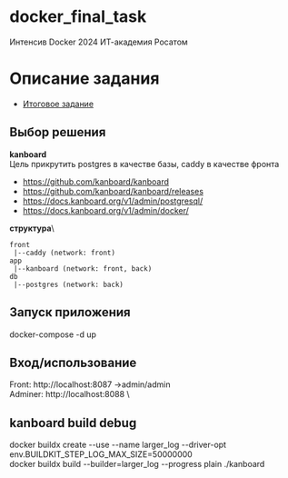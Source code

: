 # docker_final_task
Интенсив Docker 2024 ИТ-академия Росатом

# Описание задания
- [Итоговое задание](README-job.md)

## Выбор решения

**kanboard** \
Цель прикрутить postgres в качестве базы, caddy в качестве фронта

- https://github.com/kanboard/kanboard
- https://github.com/kanboard/kanboard/releases
- https://docs.kanboard.org/v1/admin/postgresql/
- https://docs.kanboard.org/v1/admin/docker/

**структура**\
```
front
 |--caddy (network: front)
app
 |--kanboard (network: front, back)
db
 |--postgres (network: back)
```

## Запуск приложения

docker-compose -d up

## Вход/использование

Front: http://localhost:8087  ->admin/admin \
Adminer: http://localhost:8088 \


## kanboard build debug

docker buildx create --use --name larger_log --driver-opt env.BUILDKIT_STEP_LOG_MAX_SIZE=50000000 \
docker buildx build --builder=larger_log --progress plain ./kanboard
